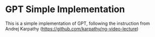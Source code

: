 # GPT Simple Implementation

This is a simple implementation of GPT, following the instruction from Andrej Karpathy (https://github.com/karpathy/ng-video-lecture)
